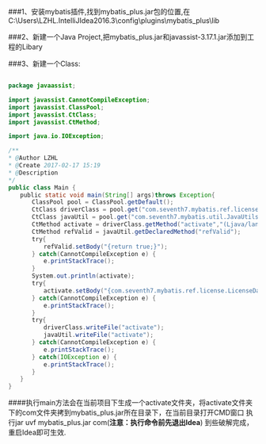 ###1、安装mybatis插件,找到mybatis_plus.jar包的位置,在C:\Users\LZHL\.IntelliJIdea2016.3\config\plugins\mybatis_plus\lib

###2、新建一个Java Project,把mybatis_plus.jar和javassist-3.17.1.jar添加到工程的Libary

###3、新建一个Class:
```java

package javaassist;

import javassist.CannotCompileException;
import javassist.ClassPool;
import javassist.CtClass;
import javassist.CtMethod;

import java.io.IOException;

/**
* @Author LZHL
* @Create 2017-02-17 15:19
* @Description
*/
public class Main {
　　public static void main(String[] args)throws Exception{
　　　　ClassPool pool = ClassPool.getDefault();
　　　　CtClass driverClass = pool.get("com.seventh7.mybatis.ref.license.ActivationDriver");
　　　　CtClass javaUtil = pool.get("com.seventh7.mybatis.util.JavaUtils");
　　　　CtMethod activate = driverClass.getMethod("activate","(Ljava/lang/String;)Lcom/seventh7/mybatis/ref/license/ActivationResult;");
　　　　CtMethod refValid = javaUtil.getDeclaredMethod("refValid");
　　　　try{
　　　　　　refValid.setBody("{return true;}");
　　　　} catch(CannotCompileException e) {
　　　　　　e.printStackTrace();
　　　　}
　　　　System.out.println(activate);
　　　　try{
　　　　　　activate.setBody("{com.seventh7.mybatis.ref.license.LicenseData licenseData = new com.seventh7.mybatis.ref.license.LicenseData(\"1\", \"2\");com.seventh7.mybatis.ref.license.ActivationResult res =com.seventh7.mybatis.ref.license.ActivationResult.success(licenseData); return res;}");
　　　　} catch(CannotCompileException e) {
　　　　　　e.printStackTrace();
　　　　}
　　　　try{
　　　　　　driverClass.writeFile("activate");
　　　　　　javaUtil.writeFile("activate");
　　　　} catch(CannotCompileException e) {
　　　　　　e.printStackTrace();
　　　　} catch(IOException e) {
　　　　　　e.printStackTrace();
　　　　}
　　}
}

```
####执行main方法会在当前项目下生成一个activate文件夹，将activate文件夹下的com文件夹拷到mybatis_plus.jar所在目录下，在当前目录打开CMD窗口
执行jar uvf mybatis_plus.jar com(**注意：执行命令前先退出Idea**)
到些破解完成，重启Idea即可生效.
